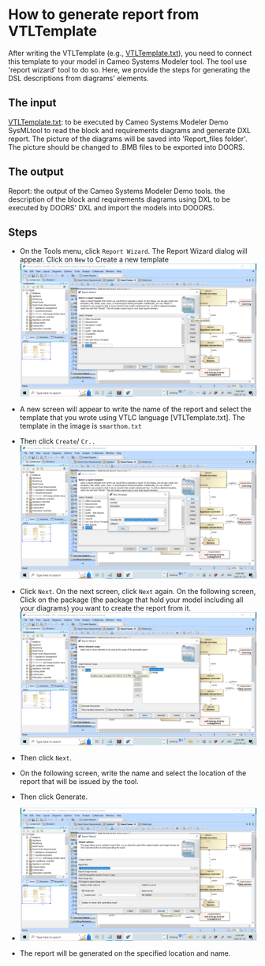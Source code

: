 # How to generate report from VTLTemplate
After writing the VTLTemplate (e.g., [VTLTemplate.txt](VTLTemplate.txt)), you need to connect this template to your model in Cameo Systems Modeler tool. 
The tool use 'report wizard' tool to do so. Here, we provide the steps for generating the DSL descriptions from diagrams' elements. 

## The input
[VTLTemplate.txt](VTLTemplate.txt): to be executed by Cameo Systems Modeler Demo SysMLtool to read the block and requirements diagrams and generate DXL report. 
The picture of the diagrams will be saved into 'Report_files folder'. The picture should be changed to .BMB files to be exported into DOORS.
## The output
Report: the output of the Cameo Systems Modeler Demo tools. the description of the block and requirements diagrams using DXL to be executed by DOORS' DXL 
and import the models into DOOORS.

## Steps

- On the Tools menu, click `Report Wizard`. The Report Wizard dialog will appear. Click on `New` to Create a new template
![alt text](https://github.com/Smart-Contract-Modelling-uOttawa/Traceability/blob/main/CGS4Adaptation/images/Step1.png "Report Wizar")
- A new screen will appear to write the name of the report and select the template that you wrote using VTLC language [VTLTemplate.txt]. 
  The template in the image is `smarthom.txt`
- Then click `Create`/ `Cr..`
   ![alt text](https://github.com/Smart-Contract-Modelling-uOttawa/Traceability/blob/main/CGS4Adaptation/images/Step2.png "Report Wizar")
   
- Click `Next`. On the next screen, click `Next` again. On the following screen, Click on the package (the package that hold your model including all your diagrams) you want to create the report from it.
   ![alt text](https://github.com/Smart-Contract-Modelling-uOttawa/Traceability/blob/main/CGS4Adaptation/images/Step6.5.png "Report Wizar")
-  Then click `Next`.
- On the following screen, write the name and select the location of the report that will be issued by the tool.
- Then click Generate.
- ![alt text](https://github.com/Smart-Contract-Modelling-uOttawa/Traceability/blob/main/CGS4Adaptation/images/Step7.png "Report Wizar")
- The report will be generated on the specified location and name.
 
